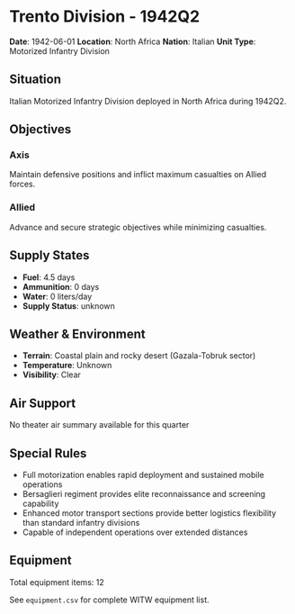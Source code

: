 # Trento Division - 1942Q2

**Date**: 1942-06-01
**Location**: North Africa
**Nation**: Italian
**Unit Type**: Motorized Infantry Division

## Situation

Italian Motorized Infantry Division deployed in North Africa during 1942Q2.

## Objectives

### Axis
Maintain defensive positions and inflict maximum casualties on Allied forces.

### Allied
Advance and secure strategic objectives while minimizing casualties.

## Supply States

- **Fuel**: 4.5 days
- **Ammunition**: 0 days
- **Water**: 0 liters/day
- **Supply Status**: unknown

## Weather & Environment

- **Terrain**: Coastal plain and rocky desert (Gazala-Tobruk sector)
- **Temperature**: Unknown
- **Visibility**: Clear

## Air Support

No theater air summary available for this quarter

## Special Rules

- Full motorization enables rapid deployment and sustained mobile operations
- Bersaglieri regiment provides elite reconnaissance and screening capability
- Enhanced motor transport sections provide better logistics flexibility than standard infantry divisions
- Capable of independent operations over extended distances

## Equipment

Total equipment items: 12

See `equipment.csv` for complete WITW equipment list.
